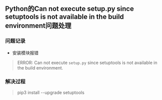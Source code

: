 ## Python的Can not execute setup.py since setuptools is not available in the build environment问题处理

### 问题记录

- 安装模块报错

> ERROR: Can not execute `setup.py` since setuptools is not available in the build environment.

### 解决过程

> pip3 install --upgrade setuptools